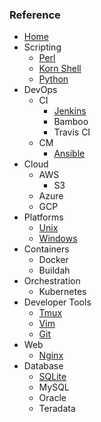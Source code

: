 ### Reference
* [Home][home]
* Scripting
    * [Perl][perl]
    * [Korn Shell][ksh]
    * [Python][python]
* DevOps
    * CI
      * [Jenkins][jenkins]
      * Bamboo
      * Travis CI
    * CM
      * [Ansible][ansible]
* Cloud
    * AWS
      * S3
    * Azure
    * GCP
* Platforms
    * [Unix][unix]
    * [Windows][windows]
* Containers
    * Docker
    * Buildah
* Orchestration
    * Kubernetes
* Developer Tools
    * [Tmux][tmux]
    * [Vim][vim]
    * [Git][git]
* Web
    * [Nginx][nginx]
* Database
    * [SQLite][sqlite]
    * MySQL
    * Oracle
    * Teradata

[home]: https://github.com/rkommidi/reference/wiki
[ansible]: https://github.com/rkommidi/reference/wiki/Ansible
[perl]: https://github.com/rkommidi/reference/wiki/Perl
[ksh]: https://github.com/rkommidi/reference/wiki/Korn-Shell
[python]: https://github.com/rkommidi/reference/wiki/Python
[unix]: https://github.com/rkommidi/reference/wiki/Unix
[windows]: https://github.com/rkommidi/reference/wiki/Windows
[tmux]: https://github.com/rkommidi/reference/wiki/Tmux
[vim]: https://github.com/rkommidi/reference/wiki/Vim
[sqlite]: https://github.com/rkommidi/reference/wiki/sqlite
[docker]: https://github.com/rkommidi/reference/wiki/Docker
[buildah]: https://github.com/rkommidi/reference/wiki/Buildah-Podman
[nginx]: https://github.com/rkommidi/reference/wiki/Nginx
[jenkins]: https://github.com/rkommidi/reference/wiki/Jenkins
[git]: https://github.com/rkommidi/reference/wiki/Git
